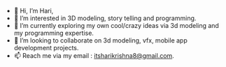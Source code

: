 - 👋 Hi, I’m Hari,
- 👀 I’m interested in 3D modeling, story telling and programming.
- 🌱 I’m currently exploring my own cool/crazy ideas via 3d modeling and my programming expertise. 
- 💞️ I’m looking to collaborate on 3d modeling, vfx, mobile app development projects.
- 📫 Reach me via my email : itsharikrishna8@gmail.com.
